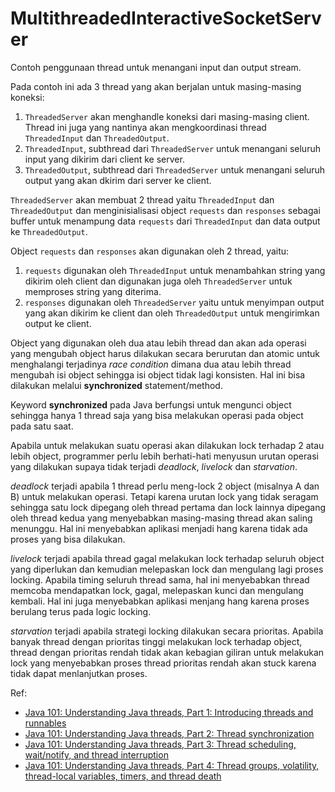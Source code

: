 # MultithreadedInteractiveSocketServer

Contoh penggunaan thread untuk menangani input dan output stream.

Pada contoh ini ada 3 thread yang akan berjalan untuk masing-masing koneksi:
1. `ThreadedServer` akan menghandle koneksi dari masing-masing client. Thread ini juga yang nantinya akan
   mengkoordinasi thread `ThreadedInput` dan `ThreadedOutput`.
2. `ThreadedInput`, subthread dari `ThreadedServer` untuk menangani seluruh input yang dikirim dari client ke server.
3. `ThreadedOutput`, subthread dari `ThreadedServer` untuk menangani seluruh output yang akan dkirim dari server ke
   client.
   
`ThreadedServer` akan membuat 2 thread yaitu `ThreadedInput` dan `ThreadedOutput` dan menginisialisasi object
`requests` dan `responses` sebagai buffer untuk menampung data `requests` dari `ThreadedInput` dan data output ke
`ThreadedOutput`.

Object `requests` dan `responses` akan digunakan oleh 2 thread, yaitu:
1. `requests` digunakan oleh `ThreadedInput` untuk menambahkan string yang dikirim oleh client dan digunakan juga oleh
   `ThreadedServer` untuk memproses string yang diterima.
2. `responses` digunakan oleh `ThreadedServer` yaitu untuk menyimpan output yang akan dikirim ke client dan oleh
   `ThreadedOutput` untuk mengirimkan output ke client.
   
Object yang digunakan oleh dua atau lebih thread dan akan ada operasi yang mengubah object harus dilakukan secara
berurutan dan atomic untuk menghalangi terjadinya *race condition* dimana dua atau lebih thread mengubah isi object
sehingga isi object tidak lagi konsisten. Hal ini bisa dilakukan melalui **synchronized** statement/method.

Keyword **synchronized** pada Java berfungsi untuk mengunci object sehingga hanya 1 thread saja yang bisa melakukan
operasi pada object pada satu saat.

Apabila untuk melakukan suatu operasi akan dilakukan lock terhadap 2 atau lebih object, programmer perlu lebih
berhati-hati menyusun urutan operasi yang dilakukan supaya tidak terjadi *deadlock*, *livelock* dan *starvation*.

*deadlock* terjadi apabila 1 thread perlu meng-lock 2 object (misalnya A dan B) untuk melakukan operasi. Tetapi karena
urutan lock yang tidak seragam sehingga satu lock dipegang oleh thread pertama dan lock lainnya dipegang oleh thread
kedua yang menyebabkan masing-masing thread akan saling menunggu. Hal ini menyebabkan aplikasi menjadi hang karena tidak
ada proses yang bisa dilakukan.

*livelock* terjadi apabila thread gagal melakukan lock terhadap seluruh object yang diperlukan dan kemudian melepaskan
lock dan mengulang lagi proses locking. Apabila timing seluruh thread sama, hal ini menyebabkan thread memcoba
mendapatkan lock, gagal, melepaskan kunci dan mengulang kembali. Hal ini juga menyebabkan aplikasi menjang hang karena
proses berulang terus pada logic locking.

*starvation* terjadi apabila strategi locking dilakukan secara prioritas. Apabila banyak thread dengan prioritas tinggi
melakukan lock terhadap object, thread dengan prioritas rendah tidak akan kebagian giliran untuk melakukan lock yang
menyebabkan proses thread prioritas rendah akan stuck karena tidak dapat menlanjutkan proses.

Ref:

* [Java 101: Understanding Java threads, Part 1: Introducing threads and runnables](https://www.javaworld.com/article/2074217/java-concurrency/java-101--understanding-java-threads--part-1--introducing-threads-and-runnables.html)
* [Java 101: Understanding Java threads, Part 2: Thread synchronization](https://www.javaworld.com/article/2074318/java-concurrency/java-101--understanding-java-threads--part-2--thread-synchronization.html)
* [Java 101: Understanding Java threads, Part 3: Thread scheduling, wait/notify, and thread interruption](https://www.javaworld.com/article/2071214/java-concurrency/java-101--understanding-java-threads--part-3--thread-scheduling-and-wait-notify.html)
* [Java 101: Understanding Java threads, Part 4: Thread groups, volatility, thread-local variables, timers, and thread death](https://www.javaworld.com/article/2071214/java-concurrency/java-101--understanding-java-threads--part-3--thread-scheduling-and-wait-notify.html)
